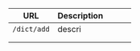 | URL         | Description |   |   |   |
|-------------|-------------|---|---|---|
| `/dict/add` | descri      |   |   |   |
|             |             |   |   |   |
|             |             |   |   |   |
